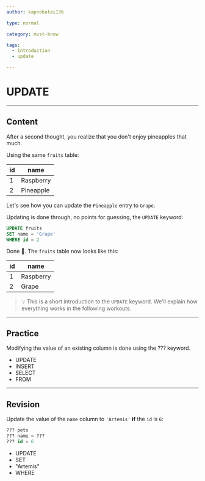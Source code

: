 ```yaml
---
author: kapnobatai136

type: normal

category: must-know

tags:
  - introduction
  - update

---
```


# UPDATE

---

## Content

After a second thought, you realize that you don't enjoy pineapples that much.

Using the same `fruits` table:

| id | name      |
|----|-----------|
| 1  | Raspberry |
| 2  | Pineapple |

Let's see how you can update the `Pineapple` entry to `Grape`.

Updating is done through, no points for guessing, the `UPDATE` keyword:

```sql
UPDATE fruits
SET name = 'Grape'
WHERE id = 2
```

Done 🎉. The `fruits` table now looks like this:

| id | name      |
|----|-----------|
| 1  | Raspberry |
| 2  | Grape     |

> 💡 This is a short introduction to the `UPDATE` keyword. We'll explain how everything works in the following workouts.

---

## Practice

Modifying the value of an existing column is done using the ??? keyword.

- UPDATE
- INSERT
- SELECT
- FROM

---

## Revision

Update the value of the `name` column to `'Artemis'` **if** the `id` is `6`:

```sql
??? pets
??? name = ???
??? id = 6
```

- UPDATE
- SET
- "Artemis"
- WHERE